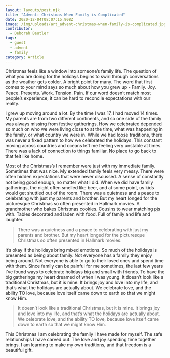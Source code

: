 ```yaml
---
layout: layouts/post.njk
title: "Advent: Christmas When Family is Complicated"
date: 2020-12-04T08:07:15.908Z
image: /img/uploads/art_advent-christmas-when-family-is-complicated.jpg
contributor:
  - Deborah Beutler
tags:
  - guest
  - advent
  - family
category: Article
---
```

Christmas feels like a window into someone’s family life. The question of what you are doing for the holidays begins to swirl through conversations as the weather gets colder. A bright point for many. The word that first comes to your mind says so much about how you grew up - Family. Joy. Peace. Presents. Work. Tension. Pain. If our word doesn’t match most people’s
experience, it can be hard to reconcile expectations with our reality.

I grew up moving around a lot. By the time I was 17, I had moved 14 times. My parents are from
two different continents, and so one side of the family was always missing from festive
gatherings. How we celebrated depended so much on who we were living close to at the time,
what was happening in the family, or what country we were in. While we had loose traditions,
there was never a fixed pattern to how we celebrated the holidays. This constant moving across countries and oceans left me feeling very unstable at times. There was a lack of connection to things familiar. No place to go back to that felt like home.

Most of the Christmas’s  I remember were just with my immediate family. Sometimes that was
nice. My extended family feels very messy. There were often hidden expectations that were
never discussed. A sense of constantly not being good enough, no matter what I did. When we did have family gatherings, the night often smelled like beer, and at some point, us kids would get shuttled out of the room. There was a quietness and a peace to celebrating with just my parents and brother. But my heart longed for the picturesque Christmas so often presented in Hallmark movies. A grandmother who bakes Christmas cookies. Cousins to wear matching pjs with. Tables decorated and laden with food. Full of family and life and laughter.

> There was a quietness and a peace to celebrating with just my parents and brother. But my heart longed for the picturesque Christmas so often presented in Hallmark movies.

It’s okay if the holidays bring mixed emotions. So much of the holidays is presented as being
about family. Not everyone has a family they enjoy being around. Not everyone is able to go to
their loved ones and spend time with them. Since family can be painful for me sometimes, the
last few years I’ve found ways to celebrate holidays big and small with friends. To have the big
gatherings my heart dreamed of when I was young. It doesn’t look like a traditional Christmas,
but it is mine. It brings joy and love into my life, and that’s what the holidays are actually about. We celebrate love, and the ability TO love, because love itself came down to earth so that we might know Him.

> It doesn’t look like a traditional Christmas, but it is mine. It brings joy and love into my life, and that’s what the holidays are actually about. We celebrate love, and the ability TO love, because love itself came down to earth so that we might know Him.

This Christmas I am celebrating the family I have made for myself. The safe relationships I have carved out. The love and joy spending time together brings. I am learning to make my own traditions, and that freedom is a beautiful gift.